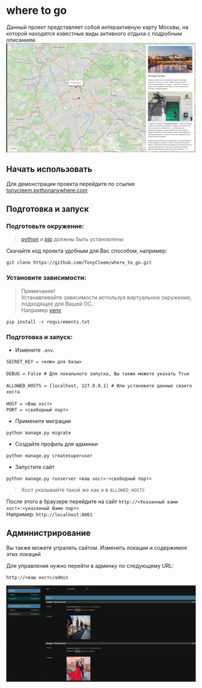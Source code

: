 # where to go 

Данный проект представляет собой интерактивную карту Москвы, на которой находятся известные виды активного отдыха с подробным описанием.
![alt text](static/demo.png)

## Начать использовать
Для демонстрации проекта перейдите по ссылке [tonycleem.pythonanywhere.com](tonycleem.pythonanywhere.com)

## Подготовка и запуск

### Подготовьте окружение:

>[python](https://www.python.org/) и [pip](https://pypi.org/project/pip/) должны быть установлены

Скачайте код проекта удобным для Вас способом, например:
```
git clone https://github.com/TonyCleem/where_to_go.git
```

### Установите зависимости:


>Примечание!  
Устанавливайте зависимости используя виртуальное окружение, подходящее для Вашей ОС.  
Например [venv](https://docs.python.org/3/library/venv.html)
```
pip install -r requirements.txt
```

### Подготовка и запуск:

- Измените `.env`.  
```
SECRET_KEY = <ключ для базы>

DEBUG = False # Для локального запуска, Вы также можете указать True

ALLOWED_HOSTS = [localhost, 127.0.0.1] # Или установите данные своего хоста

HOST = <Ваш хост>
PORT = <свободный порт>
```
- Примените миграции
```
python manage.py migrate
```

- Создайте профиль для админки
```
python manage.py createsuperuser
```
- Запустите сайт
```
python manage.py runserver <ваш хост>:<свободный порт>
```
>Хост указывайте такой же как и в `ALLOWED_HOSTS`  


После этого в браузере перейдите на сайт `http://<Указанный вами хост>:<указанный Вами порт>`  
Например: `http://localhost:8001`

## Администрирование
Вы также можете упралять сайтом. Изменять локации и содержимое этих локаций

Для управления нужно перейти в админку по следующему URL:
```
http://<ваш хост>/admin
```
![alt text](static/admin_demo.png)
